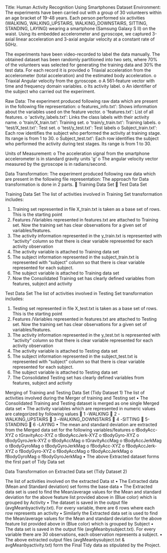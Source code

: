 Title: Human Activity Recognition Using Smartphones Dataset 
Environment: 
The experiments have been carried out with a group of 30 volunteers within an age bracket of 19-48 years. Each person performed six activities (WALKING, WALKING_UPSTAIRS, WALKING_DOWNSTAIRS, SITTING, STANDING, LAYING) wearing a smartphone (Samsung Galaxy S II) on the waist. Using its embedded accelerometer and gyroscope, we captured 3-axial linear acceleration and 3-axial angular velocity at a constant rate of 50Hz. 

The experiments have been video-recorded to label the data manually. The obtained dataset has been randomly partitioned into two sets, where 70% of the volunteers was selected for generating the training data and 30% the test data. For each record it is provided
o	Triaxial acceleration from the accelerometer (total acceleration) and the estimated body acceleration.
o	Triaxial Angular velocity from the gyroscope. 
o	A 561-feature vector with time and frequency domain variables. 
o	Its activity label. 
o	An identifier of the subject who carried out the experiment.

Raw Data:
The experiment produced following raw data which are present in the following file representation:
o	features_info.txt': Shows information about the variables used on the feature vector.
o	'features.txt': List of all features.
o	'activity_labels.txt': Links the class labels with their activity name.
o	'train/X_train.txt': Training set.
o	'train/y_train.txt': Training labels.
o	'test/X_test.txt': Test set.
o	'test/y_test.txt': Test labels
o	Subject_train.txt': Each row identifies the subject who performed the activity at training stage. Its range is from 1 to 30.
o	Subject_test.txt': Each row identifies the subject who performed the activity during test stages. Its range is from 1 to 30.

Units of Measurement:
o	The acceleration signal from the smartphone accelerometer is in standard gravity units 'g'
o	The angular velocity vector measured by the gyroscope is in radians/second.

Data Transformation:
The experiment produced following raw data which are present in the following file representation:
The approach for Data transformation is done in 2 parts. 
	Training Data Set
	Test Data Set

Training Data Set
The list of activities involved in Training Set transformation includes:
1.	Training set represented in file X_train.txt is taken as a base set of rows. This is the starting point
2.	Features /Variables represented in features.txt are attached to Training set. Now the training set has clear observations for a given set of variables/features.
3.	The activity information represented in the y_train.txt is represented with “activity” column so that there is clear variable represented for each activity observation
4.	The activity variable is attached to Training data set
5.	The subject information represented in the subject_train.txt is represented with “subject” column so that there is clear variable represented for each subject.
6.	The subject variable is attached to Training data set
7.	Now the Consolidated Training set has clearly defined variables from features, subject and activity





Test Data Set
The list of activities involved in Testing Set transformation includes:
1.	Testing set represented in file X_test.txt is taken as a base set of rows. This is the starting point
2.	Features /Variables represented in features.txt are attached to Testing set. Now the training set has clear observations for a given set of variables/features.
3.	The activity information represented in the y_test.txt is represented with “activity” column so that there is clear variable represented for each activity observation
4.	The activity variable is attached to Testing data set
5.	The subject information represented in the subject_test.txt is represented with “subject” column so that there is clear variable represented for each subject.
6.	The subject variable is attached to Testing data set
7.	The Consolidated Testing set has clearly defined variables from features, subject and activity

Merging of Training and Testing Data Set (Tidy Dataset 1)
The list of activities involved during the Merger of training and Testing set
•	The Consolidated Training and Testing dataset is merged  as one single Merged data set
•	The activity variables which are represented in numeric values are categorized by following values
	1 -WALKING
	2 -WALKING_UPSTAIRS
	3 –WALKING_DOWNSTAIRS
	4 -SITTING
	5- STANDING
	6 -LAYING
•	The mean and standard deviation are extracted from the Merged data set for the following variables/features
o	tBodyAcc-XYZ
o	tGravityAcc-XYZ
o	tBodyAccJerk-XYZ
o	tBodyGyro-XYZ
o	tBodyGyroJerk-XYZ
o	tBodyAccMag
o	tGravityAccMag
o	tBodyAccJerkMag
o	tBodyGyroMag
o	tBodyGyroJerkMag
o	fBodyAcc-XYZ
o	fBodyAccJerk-XYZ
o	fBodyGyro-XYZ
o	fBodyAccMag
o	fBodyAccJerkMag
o	fBodyGyroMag
o	fBodyGyroJerkMag
•	The above Extracted dataset forms the first part of Tidy Data set

Data Transformation on Extracted Data set (Tidy Dataset 2)

The list of activities involved on the extracted Data st
•	The Extracted data (Mean and Standard deviation) set forms the base data
•	The Extracted data set is used to find the Mean/average values for the Mean and standard deviation for the above feature list provided above in (Blue color) which is grouped by Activity
•	The dataset is saved in the output file (avgMeanbyactivity.txt). For every variable, there are 6 rows where each row represents an activity
•	Similarly the Extracted data set is used to find the Mean/average values for the Mean and standard deviation for the above feature list provided above in (Blue color) which is grouped by Subject
•	The data set is saved in the output file (avgMeanbysubject.txt). For every variable there are 30 observations, each observation represents a subject.
•	The above extracted output files (avgMeanbysubject.txt & avgMeanbyactivity.txt) form the Final Tidy data as stipulated by the Project.



	
